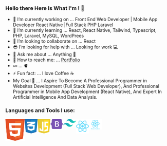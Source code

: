 ### Hello there Here Is What I'm ! 👋

- 🔭 I’m currently working on ... Front End Web Developer | Mobile App Developer React Native |Full Stack PHP Laravel
- 🌱 I’m currently learning ... React, React Native, Tailwind, Typescript, PHP, Laravel, MySQL, WordPrees
- 👯 I’m looking to collaborate on ... React 
- 😎 I’m looking for help with ... Looking for work 💻
- 💬 Ask me about ... Anything 👋
- 💌 How to reach me: ... [PortFolio](https://x39ome.github.io/portfolio_sam/)
- 💤 ... 🫀
- ⚡ Fun fact: ... I love Coffee :coffee:
- My Goal 🎯 ... I Aspire To Become A Professional Programmer in Websites Development (Full Stack Web Developer), And Professional Programmer in Mobile App Development (React Native), And Expert In Artificial Intelligence And Data Analysis.


### Languages and Tools I use:

<img align="left" alt="HTML5" width="60px" src="./icons/html.svg" />
<img align="left" alt="CSS" width="40px" src="./icons/css.svg" />
<img align="left" alt="Javascript" width="40px" src="./icons/javascript.svg" />
<img align="left" alt="Bootstrap" width="40px" src="./icons/bootstrap.svg" />
<img align="left" alt="Tailwind" width="40px" src="./icons/tailwindcss.svg" />
<img align="left" alt="React" width="40px" src="./icons/react.svg" />
<img align="left" alt="React Native" width="40px" src="./icons/react-native.svg" />

<br />
